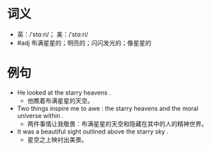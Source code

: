 # 词义
- 英：/ˈstɑːri/； 美：/ˈstɑːri/
- #adj 布满星星的；明亮的；闪闪发光的；像星星的
# 例句
- He looked at the starry heavens .
	- 他瞧着布满星星的天空。
- Two things inspire me to awe : the starry heavens and the moral universe within .
	- 两件事情让我敬畏：布满星星的天空和隐藏在其中的人的精神世界。
- It was a beautiful sight outlined above the starry sky .
	- 星空之上映衬出美景。
